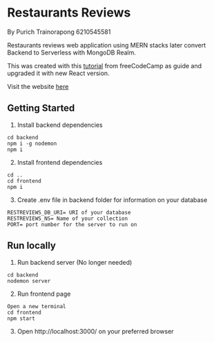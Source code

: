 # Restaurants Reviews
By Purich Trainorapong 6210545581

Restaurants reviews web application using MERN stacks later convert Backend to Serverless with MongoDB Realm.

This was created with this [tutorial](https://www.youtube.com/watch?v=mrHNSanmqQ4) from freeCodeCamp as guide and upgraded it with new React version.

Visit the website [here](https://restaurant-reviews-qzsih.mongodbstitch.com/)
## Getting Started
1. Install backend dependencies
```
cd backend
npm i -g nodemon
npm i
```
2. Install frontend dependencies
```
cd ..
cd frontend
npm i
```
3. Create .env file in backend folder for information on your database
```
RESTREVIEWS_DB_URI= URI of your database
RESTREVIEWS_NS= Name of your collection
PORT= port number for the server to run on
```
## Run locally
1. Run backend server (No longer needed)
```
cd backend
nodemon server
```
2. Run frontend page
```
Open a new terminal
cd frontend
npm start
```
3. Open http://localhost:3000/ on your preferred browser
